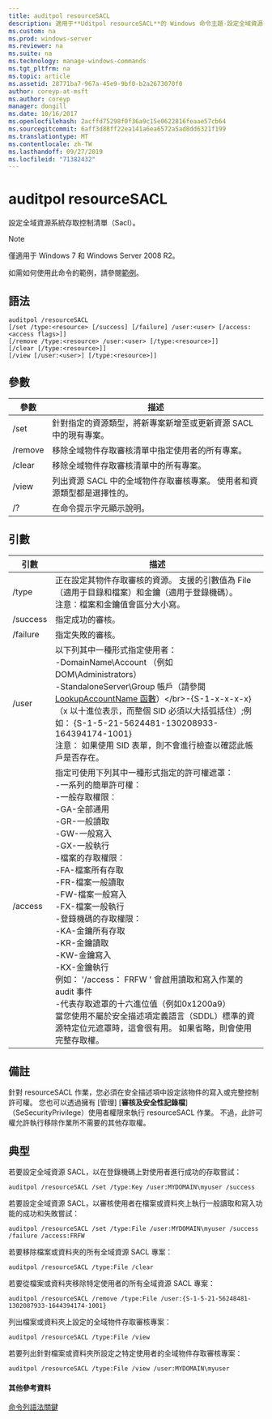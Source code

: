 ```yaml
---
title: auditpol resourceSACL
description: 適用于**Uditpol resourceSACL**的 Windows 命令主題-設定全域資源系統存取控制清單（sacl）。
ms.custom: na
ms.prod: windows-server
ms.reviewer: na
ms.suite: na
ms.technology: manage-windows-commands
ms.tgt_pltfrm: na
ms.topic: article
ms.assetid: 28771ba7-967a-45e9-9bf0-b2a2673070f0
author: coreyp-at-msft
ms.author: coreyp
manager: dongill
ms.date: 10/16/2017
ms.openlocfilehash: 2acffd75298f0f36a9c15e0622816feaae57cb64
ms.sourcegitcommit: 6aff3d88ff22ea141a6ea6572a5ad8dd6321f199
ms.translationtype: MT
ms.contentlocale: zh-TW
ms.lasthandoff: 09/27/2019
ms.locfileid: "71382432"
---
```

# <a name="auditpol-resourcesacl"></a>auditpol resourceSACL



設定全域資源系統存取控制清單（Sacl）。

> [!NOTE]
> 僅適用于 Windows 7 和 Windows Server 2008 R2。

如需如何使用此命令的範例，請參閱[範例](#BKMK_Examples)。

## <a name="syntax"></a>語法

```
auditpol /resourceSACL
[/set /type:<resource> [/success] [/failure] /user:<user> [/access:<access flags>]]
[/remove /type:<resource> /user:<user> [/type:<resource>]]
[/clear [/type:<resource>]]
[/view [/user:<user>] [/type:<resource>]]
```

## <a name="parameters"></a>參數

|參數|描述|
|---------|-----------|
|/set|針對指定的資源類型，將新專案新增至或更新資源 SACL 中的現有專案。|
|/remove|移除全域物件存取審核清單中指定使用者的所有專案。|
|/clear|移除全域物件存取審核清單中的所有專案。|
|/view|列出資源 SACL 中的全域物件存取審核專案。 使用者和資源類型都是選擇性的。|
|/?|在命令提示字元顯示說明。|

## <a name="arguments"></a>引數

|引數|描述|
|--------|-----------|
|/type|正在設定其物件存取審核的資源。 支援的引數值為 File （適用于目錄和檔案）和金鑰（適用于登錄機碼）。</br>注意：檔案和金鑰值會區分大小寫。|
|/success|指定成功的審核。|
|/failure|指定失敗的審核。|
|/user|以下列其中一種形式指定使用者：</br>-DomainName\Account （例如 DOM\Administrators）</br>-StandaloneServer\Group 帳戶（請參閱[LookupAccountName 函數](https://msdn.microsoft.com/library/windows/desktop/aa379159(v=vs.85).aspx)）</br>-{S-1-x-x-x-x} （x 以十進位表示，而整個 SID 必須以大括弧括住）;例如： {S-1-5-21-5624481-130208933-164394174-1001}</br>    注意：   如果使用 SID 表單，則不會進行檢查以確認此帳戶是否存在。|
|/access|指定可使用下列其中一種形式指定的許可權遮罩：</br>-一系列的簡單許可權：</br>    -一般存取權限：</br>        -GA-全部通用</br>        -GR-一般讀取</br>        -GW-一般寫入</br>        -GX-一般執行</br>    -檔案的存取權限：</br>        -FA-檔案所有存取</br>        -FR-檔案一般讀取</br>        -FW-檔案一般寫入</br>        -FX-檔案一般執行</br>    -登錄機碼的存取權限：</br>        -KA-金鑰所有存取</br>        -KR-金鑰讀取</br>        -KW-金鑰寫入</br>        -KX-金鑰執行</br>    例如： '/access： FRFW ' 會啟用讀取和寫入作業的 audit 事件</br>-代表存取遮罩的十六進位值（例如0x1200a9）</br>    當您使用不屬於安全描述項定義語言（SDDL）標準的資源特定位元遮罩時，這會很有用。 如果省略，則會使用完整存取權。|

## <a name="remarks"></a>備註

針對 resourceSACL 作業，您必須在安全描述項中設定該物件的寫入或完整控制許可權。 您也可以透過擁有 [管理] [**審核及安全性記錄檔**] （SeSecurityPrivilege）使用者權限來執行 resourceSACL 作業。 不過，此許可權允許執行移除作業所不需要的其他存取權。

## <a name="BKMK_Examples"></a>典型

若要設定全域資源 SACL，以在登錄機碼上對使用者進行成功的存取嘗試：
```
auditpol /resourceSACL /set /type:Key /user:MYDOMAIN\myuser /success
```
若要設定全域資源 SACL，以審核使用者在檔案或資料夾上執行一般讀取和寫入功能的成功和失敗嘗試：
```
auditpol /resourceSACL /set /type:File /user:MYDOMAIN\myuser /success /failure /access:FRFW
```
若要移除檔案或資料夾的所有全域資源 SACL 專案：
```
auditpol /resourceSACL /type:File /clear
```
若要從檔案或資料夾移除特定使用者的所有全域資源 SACL 專案：
```
auditpol /resourceSACL /remove /type:File /user:{S-1-5-21-56248481-1302087933-1644394174-1001}
```
列出檔案或資料夾上設定的全域物件存取審核專案：
```
auditpol /resourceSACL /type:File /view
```
若要列出針對檔案或資料夾所設定之特定使用者的全域物件存取審核專案：
```
auditpol /resourceSACL /type:File /view /user:MYDOMAIN\myuser
```

#### <a name="additional-references"></a>其他參考資料

[命令列語法關鍵](command-line-syntax-key.md)